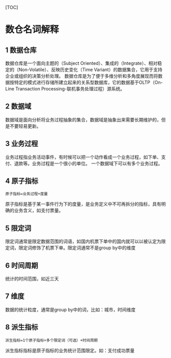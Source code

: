[TOC]

# 数仓名词解释

## 1 数据仓库

数据仓库是一个面向主题的（Subject Oriented）、集成的（Integrate）、相对稳定的（Non-Volatile）、反映历史变化（Time Variant）的数据集合，它用于支持企业或组织的决策分析处理。
数据仓库是为了便于多维分析和多角度展现而将数据按特定的模式进行存储所建立起来的关系型数据库，它的数据基于OLTP（On-Line Transaction Processing-联机事务处理过程）源系统。

## 2 数据域

数据域是面向分析将业务过程抽象的集合，数据域是抽象出来需要长期维护的，但是不要轻易更新。

## 3 业务过程

业务过程指业务活动事件，有时候可以把一个动作看成一个业务过程，如下单、支付、退款等。业务过程是一个很小的单位。
一个数据域下可以有多个业务过程。

## 4 原子指标

`原子指标=业务过程+度量`

原子指标是基于某一事件行为下的度量，是业务定义中不可再拆分的指标，具有明确的业务含义，如支付票量。

## 5 限定词

限定词通常是限定数据范围的词语，如国内机票下单中的国内就可以以被认定为限定词，限定词修饰了机票下单。限定词通常不是group by中的维度

## 6 时间周期

统计的时间范围，如近三天

## 7 维度

数据的统计粒度，通常是group by中的词，比如：城市，时间维度

## 8 派生指标

`派生指标=1个原子指标+多个限定词（可选）+时间周期`

派生指标指标是原子指标的业务统计范围限定。如：支付成功票量